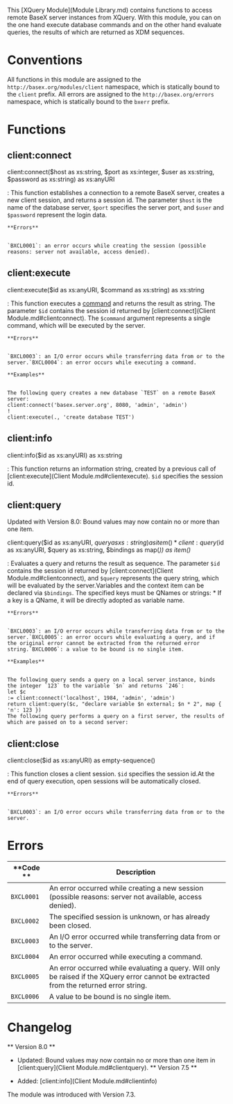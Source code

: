  


 
This [XQuery Module](Module Library.md) contains functions to access remote BaseX server instances from XQuery. With this module, you can on the one hand execute database commands and on the other hand evaluate queries, the results of which are returned as XDM sequences. 

 
# Conventions

All functions in this module are assigned to the `http://basex.org/modules/client` namespace, which is statically bound to the `client` prefix. All errors are assigned to the `http://basex.org/errors` namespace, which is statically bound to the `bxerr` prefix. 

 
# Functions

## client:connect

client:connect($host as xs:string, $port as xs:integer, $user as xs:string, $password as xs:string) as xs:anyURI

:   This function establishes a connection to a remote BaseX server, creates a new client session, and returns a session id. The parameter `$host` is the name of the database server, `$port` specifies the server port, and `$user` and `$password` represent the login data. 

    **Errors**


    `BXCL0001`: an error occurs while creating the session (possible reasons: server not available, access denied). 


## client:execute

client:execute($id as xs:anyURI, $command as xs:string) as xs:string

:   This function executes a [command](Commands.md) and returns the result as string. The parameter `$id` contains the session id returned by [client:connect](Client Module.md#clientconnect). The `$command` argument represents a single command, which will be executed by the server. 

    **Errors**


    `BXCL0003`: an I/O error occurs while transferring data from or to the server.`BXCL0004`: an error occurs while executing a command. 

    **Examples**


    The following query creates a new database `TEST` on a remote BaseX server: 
    client:connect('basex.server.org', 8080, 'admin', 'admin')
    !
    client:execute(., 'create database TEST')


## client:info

client:info($id as xs:anyURI) as xs:string

:   This function returns an information string, created by a previous call of [client:execute](Client Module.md#clientexecute). `$id` specifies the session id. 


## client:query

Updated with Version 8.0: Bound values may now contain no or more than one item. 


client:query($id as xs:anyURI, $query as xs:string) as item()*
client:query($id as xs:anyURI, $query as xs:string, $bindings as map(*)) as item()*

:   Evaluates a query and returns the result as sequence. The parameter `$id` contains the session id returned by [client:connect](Client Module.md#clientconnect), and `$query` represents the query string, which will be evaluated by the server.Variables and the context item can be declared via `$bindings`. The specified keys must be QNames or strings:  * If a key is a QName, it will be directly adopted as variable name. 

    **Errors**


    `BXCL0003`: an I/O error occurs while transferring data from or to the server.`BXCL0005`: an error occurs while evaluating a query, and if the original error cannot be extracted from the returned error string.`BXCL0006`: a value to be bound is no single item. 

    **Examples**


    The following query sends a query on a local server instance, binds the integer `123` to the variable `$n` and returns `246`: 
    let $c
    := client:connect('localhost', 1984, 'admin', 'admin')
    return client:query($c, "declare variable $n external; $n * 2", map { 'n': 123 })
    The following query performs a query on a first server, the results of which are passed on to a second server: 


## client:close

client:close($id as xs:anyURI) as empty-sequence()

:   This function closes a client session. `$id` specifies the session id.At the end of query execution, open sessions will be automatically closed. 

    **Errors**


    `BXCL0003`: an I/O error occurs while transferring data from or to the server. 

 
# Errors

**Code ** | Description 
--------- | ------------
`BXCL0001` |  An error occurred while creating a new session (possible reasons: server not available, access denied). 
`BXCL0002` |  The specified session is unknown, or has already been closed. 
`BXCL0003` |  An I/O error occurred while transferring data from or to the server. 
`BXCL0004` |  An error occurred while executing a command. 
`BXCL0005` |  An error occurred while evaluating a query. Will only be raised if the XQuery error cannot be extracted from the returned error string. 
`BXCL0006` |  A value to be bound is no single item. 
 
# Changelog
** Version 8.0 **

 * Updated: Bound values may now contain no or more than one item in [client:query](Client Module.md#clientquery). 
** Version 7.5 **

 * Added: [client:info](Client Module.md#clientinfo)

The module was introduced with Version 7.3. 

